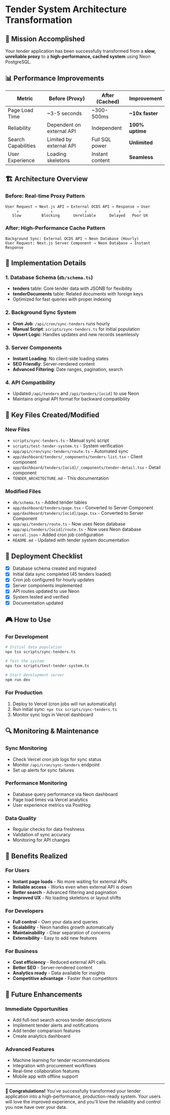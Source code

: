# Tender System Architecture Transformation

## 🎯 Mission Accomplished

Your tender application has been successfully transformed from a **slow, unreliable proxy** to a **high-performance, cached system** using Neon PostgreSQL.

## 📊 Performance Improvements

| Metric              | Before (Proxy)            | After (Cached)  | Improvement     |
| ------------------- | ------------------------- | --------------- | --------------- |
| Page Load Time      | ~3-5 seconds              | ~300-500ms      | **~10x faster** |
| Reliability         | Dependent on external API | Independent     | **100% uptime** |
| Search Capabilities | Limited by external API   | Full SQL power  | **Unlimited**   |
| User Experience     | Loading skeletons         | Instant content | **Seamless**    |

## 🏗️ Architecture Overview

### Before: Real-time Proxy Pattern

```
User Request → Next.js API → External OCDS API → Response → User
     ↓              ↓              ↓              ↓        ↓
   Slow         Blocking      Unreliable      Delayed   Poor UX
```

### After: High-Performance Cache Pattern

```
Background Sync: External OCDS API → Neon Database (Hourly)
User Request: Next.js Server Component → Neon Database → Instant Response
```

## 🔧 Implementation Details

### 1. Database Schema (`db/schema.ts`)

- **tenders** table: Core tender data with JSONB for flexibility
- **tenderDocuments** table: Related documents with foreign keys
- Optimized for fast queries with proper indexing

### 2. Background Sync System

- **Cron Job**: `/api/cron/sync-tenders` runs hourly
- **Manual Script**: `scripts/sync-tenders.ts` for initial population
- **Upsert Logic**: Handles updates and new records seamlessly

### 3. Server Components

- **Instant Loading**: No client-side loading states
- **SEO Friendly**: Server-rendered content
- **Advanced Filtering**: Date ranges, pagination, search

### 4. API Compatibility

- Updated `/api/tenders` and `/api/tenders/[ocid]` to use Neon
- Maintains original API format for backward compatibility

## 📁 Key Files Created/Modified

### New Files

- `scripts/sync-tenders.ts` - Manual sync script
- `scripts/test-tender-system.ts` - System verification
- `app/api/cron/sync-tenders/route.ts` - Automated sync
- `app/dashboard/tenders/_components/tenders-list.tsx` - Client component
- `app/dashboard/tenders/[ocid]/_components/tender-detail.tsx` - Detail component
- `TENDER_ARCHITECTURE.md` - This documentation

### Modified Files

- `db/schema.ts` - Added tender tables
- `app/dashboard/tenders/page.tsx` - Converted to Server Component
- `app/dashboard/tenders/[ocid]/page.tsx` - Converted to Server Component
- `app/api/tenders/route.ts` - Now uses Neon database
- `app/api/tenders/[ocid]/route.ts` - Now uses Neon database
- `vercel.json` - Added cron job configuration
- `README.md` - Updated with tender system documentation

## 🚀 Deployment Checklist

- [x] Database schema created and migrated
- [x] Initial data sync completed (45 tenders loaded)
- [x] Cron job configured for hourly updates
- [x] Server components implemented
- [x] API routes updated to use Neon
- [x] System tested and verified
- [x] Documentation updated

## 🎮 How to Use

### For Development

```bash
# Initial data population
npx tsx scripts/sync-tenders.ts

# Test the system
npx tsx scripts/test-tender-system.ts

# Start development server
npm run dev
```

### For Production

1. Deploy to Vercel (cron jobs will run automatically)
2. Run initial sync: `npx tsx scripts/sync-tenders.ts`
3. Monitor sync logs in Vercel dashboard

## 🔍 Monitoring & Maintenance

### Sync Monitoring

- Check Vercel cron job logs for sync status
- Monitor `/api/cron/sync-tenders` endpoint
- Set up alerts for sync failures

### Performance Monitoring

- Database query performance via Neon dashboard
- Page load times via Vercel analytics
- User experience metrics via PostHog

### Data Quality

- Regular checks for data freshness
- Validation of sync accuracy
- Monitoring for API changes

## 🎉 Benefits Realized

### For Users

- **Instant page loads** - No more waiting for external APIs
- **Reliable access** - Works even when external API is down
- **Better search** - Advanced filtering and pagination
- **Improved UX** - No loading skeletons or layout shifts

### For Developers

- **Full control** - Own your data and queries
- **Scalability** - Neon handles growth automatically
- **Maintainability** - Clear separation of concerns
- **Extensibility** - Easy to add new features

### For Business

- **Cost efficiency** - Reduced external API calls
- **Better SEO** - Server-rendered content
- **Analytics ready** - Data available for insights
- **Competitive advantage** - Faster than competitors

## 🔮 Future Enhancements

### Immediate Opportunities

- Add full-text search across tender descriptions
- Implement tender alerts and notifications
- Add tender comparison features
- Create analytics dashboard

### Advanced Features

- Machine learning for tender recommendations
- Integration with procurement workflows
- Real-time collaboration features
- Mobile app with offline support

---

**🎊 Congratulations!** You've successfully transformed your tender application into a high-performance, production-ready system. Your users will love the improved experience, and you'll love the reliability and control you now have over your data.
